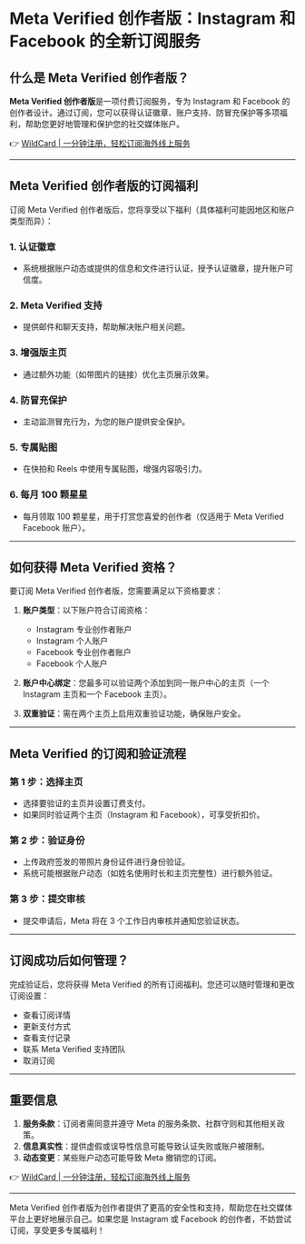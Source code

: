 # Meta Verified 创作者版：Instagram 和 Facebook 的全新订阅服务

## 什么是 Meta Verified 创作者版？

**Meta Verified 创作者版**是一项付费订阅服务，专为 Instagram 和 Facebook 的创作者设计。通过订阅，您可以获得认证徽章、账户支持、防冒充保护等多项福利，帮助您更好地管理和保护您的社交媒体账户。

👉 [WildCard | 一分钟注册，轻松订阅海外线上服务](https://bit.ly/bewildcard)

---

## Meta Verified 创作者版的订阅福利

订阅 Meta Verified 创作者版后，您将享受以下福利（具体福利可能因地区和账户类型而异）：

### 1. 认证徽章
- 系统根据账户动态或提供的信息和文件进行认证，授予认证徽章，提升账户可信度。

### 2. Meta Verified 支持
- 提供邮件和聊天支持，帮助解决账户相关问题。

### 3. 增强版主页
- 通过额外功能（如带图片的链接）优化主页展示效果。

### 4. 防冒充保护
- 主动监测冒充行为，为您的账户提供安全保护。

### 5. 专属贴图
- 在快拍和 Reels 中使用专属贴图，增强内容吸引力。

### 6. 每月 100 颗星星
- 每月领取 100 颗星星，用于打赏您喜爱的创作者（仅适用于 Meta Verified Facebook 账户）。

---

## 如何获得 Meta Verified 资格？

要订阅 Meta Verified 创作者版，您需要满足以下资格要求：

1. **账户类型**：以下账户符合订阅资格：
   - Instagram 专业创作者账户
   - Instagram 个人账户
   - Facebook 专业创作者账户
   - Facebook 个人账户

2. **账户中心绑定**：您最多可以验证两个添加到同一账户中心的主页（一个 Instagram 主页和一个 Facebook 主页）。

3. **双重验证**：需在两个主页上启用双重验证功能，确保账户安全。

---

## Meta Verified 的订阅和验证流程

### 第 1 步：选择主页
- 选择要验证的主页并设置订费支付。
- 如果同时验证两个主页（Instagram 和 Facebook），可享受折扣价。

### 第 2 步：验证身份
- 上传政府签发的带照片身份证件进行身份验证。
- 系统可能根据账户动态（如姓名使用时长和主页完整性）进行额外验证。

### 第 3 步：提交审核
- 提交申请后，Meta 将在 3 个工作日内审核并通知您验证状态。

---

## 订阅成功后如何管理？

完成验证后，您将获得 Meta Verified 的所有订阅福利。您还可以随时管理和更改订阅设置：

- 查看订阅详情
- 更新支付方式
- 查看支付记录
- 联系 Meta Verified 支持团队
- 取消订阅

---

## 重要信息

1. **服务条款**：订阅者需同意并遵守 Meta 的服务条款、社群守则和其他相关政策。
2. **信息真实性**：提供虚假或误导性信息可能导致认证失败或账户被限制。
3. **动态变更**：某些账户动态可能导致 Meta 撤销您的订阅。

👉 [WildCard | 一分钟注册，轻松订阅海外线上服务](https://bit.ly/bewildcard)

---

Meta Verified 创作者版为创作者提供了更高的安全性和支持，帮助您在社交媒体平台上更好地展示自己。如果您是 Instagram 或 Facebook 的创作者，不妨尝试订阅，享受更多专属福利！
